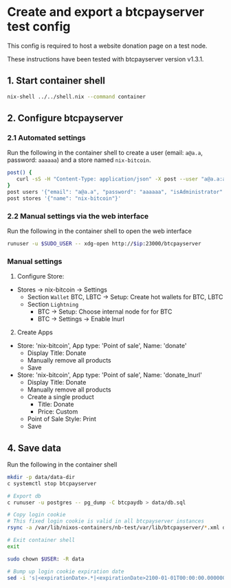 # Create and export a btcpayserver test config

This config is required to host a website donation page on a test node.

These instructions have been tested with btcpayserver version v1.3.1.


## 1. Start container shell

```sh
nix-shell ../../shell.nix --command container
```

## 2. Configure btcpayserver

### 2.1 Automated settings
Run the following in the container shell to create a user
(email: `a@a.a`, password: `aaaaaa`) and a store named `nix-bitcoin`.

```bash
post() {
   curl -sS -H "Content-Type: application/json" -X post --user "a@a.a:aaaaaa"  -d "$2" "$ip:23000/btcpayserver/api/v1/$1" | jq
}
post users '{"email": "a@a.a", "password": "aaaaaa", "isAdministrator": true}'
post stores '{"name": "nix-bitcoin"}'
```

### 2.2 Manual settings via the web interface

Run the following in the container shell to open the web interface
```sh
runuser -u $SUDO_USER -- xdg-open http://$ip:23000/btcpayserver
```

### Manual settings

1. Configure Store:
- Stores -> nix-bitcoin -> Settings
  - Section `Wallet`
    BTC, LBTC -> Setup: Create hot wallets for BTC, LBTC
  - Section `Lightning`
    - BTC -> Setup: Choose internal node for for BTC
    - BTC -> Settings -> Enable lnurl

2. Create Apps
- Store: 'nix-bitcoin', App type: 'Point of sale', Name: 'donate'
  - Display Title: Donate
  - Manually remove all products
  - Save
- Store: 'nix-bitcoin', App type: 'Point of sale', Name: 'donate_lnurl'
  - Display Title: Donate
  - Manually remove all products
  - Create a single product
    - Title: Donate
    - Price: Custom
  - Point of Sale Style: Print
  - Save


## 4. Save data
Run the following in the container shell
```bash
mkdir -p data/data-dir
c systemctl stop btcpayserver

# Export db
c runuser -u postgres -- pg_dump -C btcpaydb > data/db.sql

# Copy login cookie
# This fixed login cookie is valid in all btcpayserver instances
rsync -a /var/lib/nixos-containers/nb-test/var/lib/btcpayserver/*.xml data/data-dir

# Exit container shell
exit

sudo chown $USER: -R data

# Bump up login cookie expiration date
sed -i 's|<expirationDate>.*|<expirationDate>2100-01-01T00:00:00.0000000Z</expirationDate>|' data/data-dir/*
```
